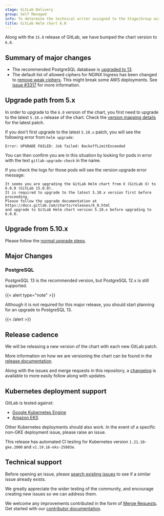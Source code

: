 ```yaml
---
stage: GitLab Delivery
group: Self Managed
info: To determine the technical writer assigned to the Stage/Group associated with this page, see https://handbook.gitlab.com/handbook/product/ux/technical-writing/#assignments
title: GitLab Helm chart 6.0
---
```


Along with the `15.0` release of GitLab, we have bumped the chart version to `6.0`.

## Summary of major changes

- The recommended PostgreSQL database is [upgraded to 13](#postgresql).
- The default list of allowed ciphers for NGINX Ingress has been changed to
  [remove weak ciphers](https://gitlab.com/gitlab-org/charts/gitlab/-/merge_requests/2578).
  This might break some AWS deployments. See [issue #3317](https://gitlab.com/gitlab-org/charts/gitlab/-/issues/3317)
  for more information.

## Upgrade path from 5.x

In order to upgrade to the `6.0` version of the chart, you first need to upgrade to the latest `5.10.x`
release of the chart. Check the [version mapping details](../installation/version_mappings.md) for the latest patch.

If you don't first upgrade to the latest `5.10.x` patch, you will see the following error from `helm upgrade`:

```shell
Error: UPGRADE FAILED: Job failed: BackoffLimitExceeded
```

You can then confirm you are in this situation by looking for pods in error with the text `gitlab-upgrade-check` in the name.

If you check the logs for those pods will see the version upgrade error message:

```plaintext
It seems you are upgrading the GitLab Helm chart from X (GitLab X) to 6.0.0 (GitLab 15.0.0).
It is required to upgrade to the latest 5.10.x version first before proceeding.
Please follow the upgrade documentation at https://docs.gitlab.com/charts/releases/6_0.html
and upgrade to GitLab Helm chart version 5.10.x before upgrading to 6.0.0.
```

## Upgrade from 5.10.x

Please follow the [normal upgrade steps](../installation/upgrade.md).

## Major Changes

### PostgreSQL

PostgreSQL 13 is the recommended version, but PostgreSQL 12.x is still
supported.

{{< alert type="note" >}}

Although it is not required for this major release, you should
start planning for an upgrade to PostgreSQL 13.

{{< /alert >}}

## Release cadence

We will be releasing a new version of the chart with each new GitLab patch.

More information on how we are versioning the chart can be found in the [release documentation](../development/release.md).

Along with the issues and merge requests in this repository, a [changelog](https://gitlab.com/gitlab-org/charts/gitlab/-/blob/master/CHANGELOG.md) is available to more easily follow along with updates.

## Kubernetes deployment support

GitLab is tested against:

- [Google Kubernetes Engine](https://cloud.google.com/kubernetes-engine)
- [Amazon EKS](https://aws.amazon.com/eks/)

Other Kubernetes deployments should also work. In the event of a specific non-GKE deployment issue, please raise an issue.

This release has automated CI testing for Kubernetes version `1.21.10-gke.2000` and `v1.19.16-eks-25803e`.

## Technical support

Before opening an issue, please [search existing issues](https://gitlab.com/gitlab-org/charts/gitlab/-/issues) to see if a similar issue already exists.

We greatly appreciate the wider testing of the community, and encourage creating new issues so we can address them.

We welcome any improvements contributed in the form of [Merge Requests](https://gitlab.com/gitlab-org/charts/gitlab/-/merge_requests).
Get started with our [contributor documentation](https://gitlab.com/gitlab-org/charts/gitlab/-/blob/master/CONTRIBUTING.md).
